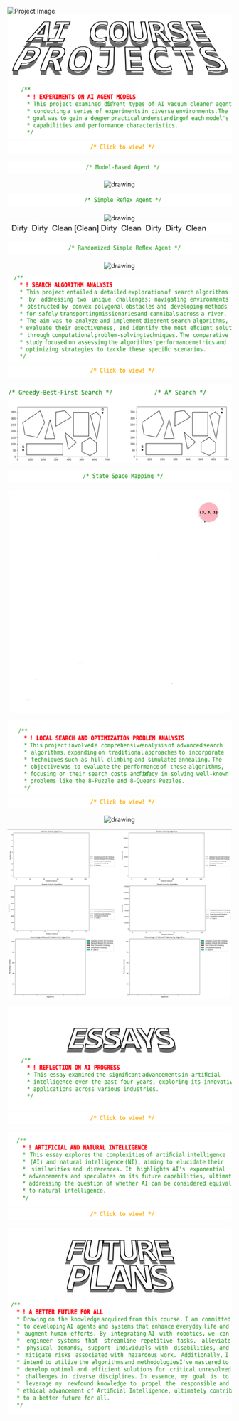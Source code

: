 ![Project Image](Images/StartCard.svg)
![Project Image](Images/CourseProjects.svg)
[![Click to view!](Images/ClickToView.svg)](https://github.com/Alex-Demel/Portfolio/blob/main/Docs/AI_Agents.ipynb)


![Project Image](Images/ModelBased.svg)
<p align="center"; padding-bottom: 20px;">
    <img src="Images/Vacuum.gif" alt="drawing"/>
</p>

![Project Image](Images/SimpleReflex.svg)
<p align="center"; padding-bottom: 20px;">
    <img src="Images/3.gif" alt="drawing" width="400"/>
    <img src="Images/5.gif" alt="drawing"/>
</p>

![Project Image](Images/RandomizedSimpleReflex.svg)
<p align="center"; padding-bottom: 20px;">
    <img src="Images/4.gif" alt="drawing" width="400"/>
</p>

![Project Image](Images/SearchAnalysis.svg)
[![Click to view!](Images/ClickToView.svg)](https://github.com/Alex-Demel/Portfolio/blob/main/Docs/Search_Analysis.ipynb)
<p align="center"; padding-bottom: 20px;">
    <img src="Images/GreedyAstar.gif" alt="drawing" width="900"/>
</p>

![Project Image](Images/StateSpace.svg)
<p align="center"; padding-bottom: 20px;">
    <img src="Images/StateSpace.gif" alt="drawing" width="500"/>
</p>

![Project Image](Images/LocalSearch.svg)
[![Click to view!](Images/ClickToView.svg)](https://github.com/Alex-Demel/Portfolio/blob/main/Docs/Local_Search_Analysis.ipynb)
<p align="center"; padding-bottom: 20px;">
    <img src="Images/BothPuzzle.gif" alt="drawing"/>
</p>

![Project Image](Images/LocalSearch.gif)


![Project Image](Images/Essays.svg)
[![Click to view!](Images/ClickToView.svg)](https://github.com/Alex-Demel/Portfolio/blob/main/Docs/Reflection_on_AI_Progress.pdf)

![Project Image](Images/AIandNI.svg)
[![Click to view!](Images/ClickToView.svg)](https://github.com/Alex-Demel/Portfolio/blob/main/Docs/Artificial_and_Natural_Intelligence.pdf)

![Project Image](Images/FuturePlans.svg)

